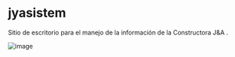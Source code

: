 # jyasistem
Sitio de escritorio para el manejo de la información de la Constructora J&amp;A .

![image](https://github.com/ValleDeve/jyasistem/assets/152177799/98b3958d-1da0-4416-a2dc-3d9d8c7d006b)
